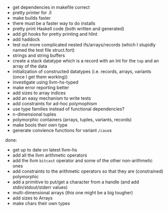 - get dependencies in makefile correct
- pretty printer for .ll
- make builds faster
- there must be a faster way to do installs
- pretty print Haskell code (both written and generated)
- add git hooks for pretty printing and hlint
- add haddock
- test out more complicated nested ifs/arrays/records (which I stupidly named the test file struct.fort)
- strings and string buffers
- create a stack datatype which is a record with an Int for the `top` and an array of the data
- initialization of constructed datatypes (i.e. records, arrays, variants (once I get them working))
- investigate using llvm-hs-typed
- make error reporting better
- add sizes to array indices
- add an easy mechanism to write tests
- add constraints for ad-hoc polymophism
- use type families instead of functional dependencies?
- n-dimensional tuples
- polymorphic containers (arrays, tuples, variants, records)
- make bools their own type
- generate convience functions for variant `/case`s

done:
- get up to date on latest llvm-hs
- add all the llvm arithmetic operators
- add the llvm `bitcast` operator and some of the other non-arithmetic ones
- add constraints to the arithmetic operators so that they are (constrained) polymorphic
- add a primitive to put/get a character from a handle (and add stdin/stdout/stderr values)
- multi-dimensional arrays (this one might be a big tougher)
- add sizes to Arrays
- make chars their own types
